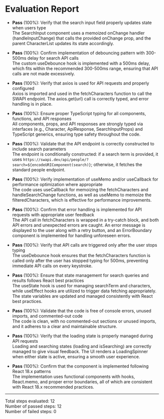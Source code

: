 # Evaluation Report

- **Pass** (100%): Verify that the search input field properly updates state when users type  
  The SearchInput component uses a memoized onChange handler (handleInputChange) that calls the provided onChange prop, and the parent CharacterList updates its state accordingly.

- **Pass** (100%): Confirm implementation of debouncing pattern with 300-500ms delay for search API calls  
  The custom useDebounce hook is implemented with a 500ms delay, which fits within the recommended 300-500ms range, ensuring that API calls are not made excessively.

- **Pass** (100%): Verify that axios is used for API requests and properly configured  
  Axios is imported and used in the fetchCharacters function to call the SWAPI endpoint. The axios.get<ApiResponse>(url) call is correctly typed, and error handling is in place.

- **Pass** (100%): Ensure proper TypeScript typing for all components, functions, and API responses  
  All components, props, and API responses are strongly typed via interfaces (e.g., Character, ApiResponse, SearchInputProps) and TypeScript generics, ensuring type safety throughout the code.

- **Pass** (100%): Validate that the API endpoint is correctly constructed to include search parameters  
  The endpoint is conditionally constructed: if a search term is provided, it uses `https://swapi.dev/api/people/?search=${encodeURIComponent(search)}`; otherwise, it fetches the standard people endpoint.

- **Pass** (100%): Verify implementation of useMemo and/or useCallback for performance optimization where appropriate  
  The code uses useCallback for memoizing the fetchCharacters and handleSearchChange functions, as well as useMemo to memoize the filteredCharacters, which is effective for performance improvements.

- **Pass** (100%): Confirm that error handling is implemented for API requests with appropriate user feedback  
  The API call in fetchCharacters is wrapped in a try-catch block, and both API errors and unexpected errors are caught. An error message is displayed to the user along with a retry button, and an ErrorBoundary component is implemented for handling unforeseen errors.

- **Pass** (100%): Verify that API calls are triggered only after the user stops typing  
  The useDebounce hook ensures that the fetchCharacters function is called only after the user has stopped typing for 500ms, preventing immediate API calls on every keystroke.

- **Pass** (100%): Ensure that state management for search queries and results follows React best practices  
  The useState hook is used for managing searchTerm and characters, while useEffect hooks are utilized to trigger data fetching appropriately. The state variables are updated and managed consistently with React best practices.

- **Pass** (100%): Validate that the code is free of console errors, unused imports, and commented-out code  
  The code is clean, with no commented-out sections or unused imports, and it adheres to a clear and maintainable structure.

- **Pass** (100%): Verify that the loading state is properly managed during API requests  
  Loading and searching states (loading and isSearching) are correctly managed to give visual feedback. The UI renders a LoadingSpinner when either state is active, ensuring a smooth user experience.

- **Pass** (100%): Confirm that the component is implemented following React 18.x patterns  
  The implementation uses functional components with hooks, React.memo, and proper error boundaries, all of which are consistent with React 18.x recommended practices.

---

Total steps evaluated: 12  
Number of passed steps: 12  
Number of failed steps: 0